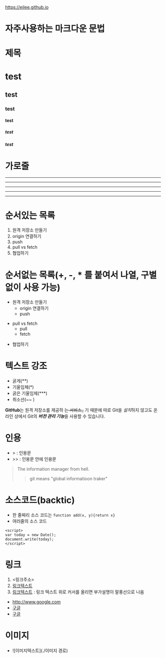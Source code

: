 https://ejlee.github.io

# 자주사용하는 마크다운 문법

# 제목
# test
## test
### test
#### test
##### test
##### test

# 가로줄
---
------
***
******
* * *

# 순서있는 목록
1. 원격 저장소 만들기
2. origin 연결하기
3. push
4. pull vs fetch
5. 협업하기

# 순서없는 목록(+, -, * 를 붙여서 나열, 구별없이 사용 가능)
- 원격 저장소 만들기
  - origin 연결하기
  - push
+ pull vs fetch
  * pull
  * fetch
- 협업하기

# 텍스트 강조
- 굵게(**)
- 기울임체(*)
- 굵은 기울임체(***)
- 취소선(~~ )

**GitHub**는  원격 저장소를 제공하  ~~는 서비스_~~ 기 때문에
따로 Git을 *설치*하지 않고도
온라인 상에서 Git의 ***버전 관리 기능***을 사용할 수 있습니다.


# 인용
- &gt;  : 인용문
- &gt;&gt;  : 인용문 안에 인용문

> The information manager from hell.
>> git means "global informatioon traker"


# 소스코드(backtic)
- 한 줄짜리 소스 코드는 `function add(x, y){return x}`
- 여러줄의 소스 코드
```
<script>
var today = new Date();
document.write(today);
</script>
```
# 링크
1. <링크주소> 
2. [링크텍스트](링크주소) 
4. [링크텍스트](링크주소, "부가 설명")  : 링크 텍스트 위로 커서를 올리면 부가설명이 말풍선으로 나옴

- <http://www.google.com>
- [구글](http://www.google.com)
- [구글](http://www.google.com, "검색 사이트")

# 이미지
- ![이미지텍스트](./이미지 경로)



